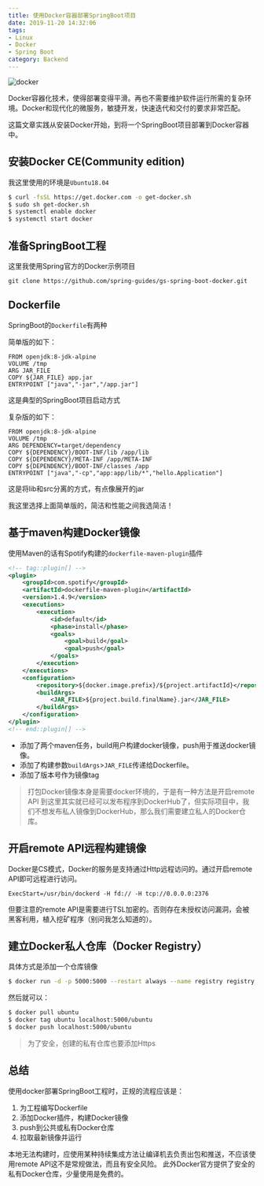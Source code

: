 ```yaml
---
title: 使用Docker容器部署SpringBoot项目
date: 2019-11-20 14:32:06
tags:
- Linux
- Docker
- Spring Boot
category: Backend
---
```


![docker](https://d1q6f0aelx0por.cloudfront.net/product-logos/644d2f15-c5db-4731-a353-ace6235841fa-registry.png)

Docker容器化技术，使得部署变得平滑。再也不需要维护软件运行所需的复杂环境。Docker和现代化的微服务，敏捷开发，快速迭代和交付的要求非常匹配。

这篇文章实践从安装Docker开始，到将一个SpringBoot项目部署到Docker容器中。

<!--more-->

## 安装Docker CE(Community edition)

我这里使用的环境是`Ubuntu18.04`

```bash
$ curl -fsSL https://get.docker.com -o get-docker.sh
$ sudo sh get-docker.sh
$ systemctl enable docker
$ systemctl start docker
```

## 准备SpringBoot工程

这里我使用Spring官方的Docker示例项目

`git clone https://github.com/spring-guides/gs-spring-boot-docker.git`

## Dockerfile

SpringBoot的`Dockerfile`有两种

简单版的如下：
```
FROM openjdk:8-jdk-alpine
VOLUME /tmp
ARG JAR_FILE
COPY ${JAR_FILE} app.jar
ENTRYPOINT ["java","-jar","/app.jar"]
```
这是典型的SpringBoot项目启动方式

复杂版的如下：
```
FROM openjdk:8-jdk-alpine
VOLUME /tmp
ARG DEPENDENCY=target/dependency
COPY ${DEPENDENCY}/BOOT-INF/lib /app/lib
COPY ${DEPENDENCY}/META-INF /app/META-INF
COPY ${DEPENDENCY}/BOOT-INF/classes /app
ENTRYPOINT ["java","-cp","app:app/lib/*","hello.Application"]
```
这是将lib和src分离的方式，有点像展开的jar

我这里选择上面简单版的，简洁和性能之间我选简洁！

## 基于maven构建Docker镜像

使用Maven的话有Spotify构建的`dockerfile-maven-plugin`插件
```xml
<!-- tag::plugin[] -->
<plugin>
    <groupId>com.spotify</groupId>
    <artifactId>dockerfile-maven-plugin</artifactId>
    <version>1.4.9</version>
    <executions>
        <execution>
            <id>default</id>
            <phase>install</phase>
            <goals>
                <goal>build</goal>
                <goal>push</goal>
            </goals>
        </execution>
    </executions>
    <configuration>
        <repository>${docker.image.prefix}/${project.artifactId}</repository>
        <buildArgs>
            <JAR_FILE>${project.build.finalName}.jar</JAR_FILE>
        </buildArgs>
    </configuration>
</plugin>
<!-- end::plugin[] -->
```

- 添加了两个maven任务，build用户构建docker镜像，push用于推送docker镜像。
- 添加了构建参数`buildArgs`>`JAR_FILE`传递给Dockerfile。
- 添加了版本号作为镜像tag

> 打包Docker镜像本身是需要docker环境的，于是有一种方法是开启remote API
> 到这里其实就已经可以发布程序到DockerHub了，但实际项目中，我们不想发布私人镜像到DockerHub，那么我们需要建立私人的Docker仓库。

## 开启remote API远程构建镜像

Docker是CS模式，Docker的服务是支持通过Http远程访问的。通过开启remote API即可远程进行访问。
```
ExecStart=/usr/bin/dockerd -H fd:// -H tcp://0.0.0.0:2376
```
但要注意的remote API是需要进行TSL加密的。否则存在未授权访问漏洞，会被黑客利用，植入挖矿程序（别问我怎么知道的）。

## 建立Docker私人仓库（Docker Registry）

具体方式是添加一个仓库镜像

```bash
$ docker run -d -p 5000:5000 --restart always --name registry registry:2
```

然后就可以：

```bash
$ docker pull ubuntu
$ docker tag ubuntu localhost:5000/ubuntu
$ docker push localhost:5000/ubuntu
```

> 为了安全，创建的私有仓库也要添加Https

## 总结

使用docker部署SpringBoot工程时，正规的流程应该是：
1. 为工程编写Dockerfile
2. 添加Docker插件，构建Docker镜像
3. push到公共或私有Docker仓库
4. 拉取最新镜像并运行

本地无法构建时，应使用某种持续集成方法让编译机去负责出包和推送，不应该使用remote API这不是常规做法，而且有安全风险。
此外Docker官方提供了安全的私有Docker仓库，少量使用是免费的。